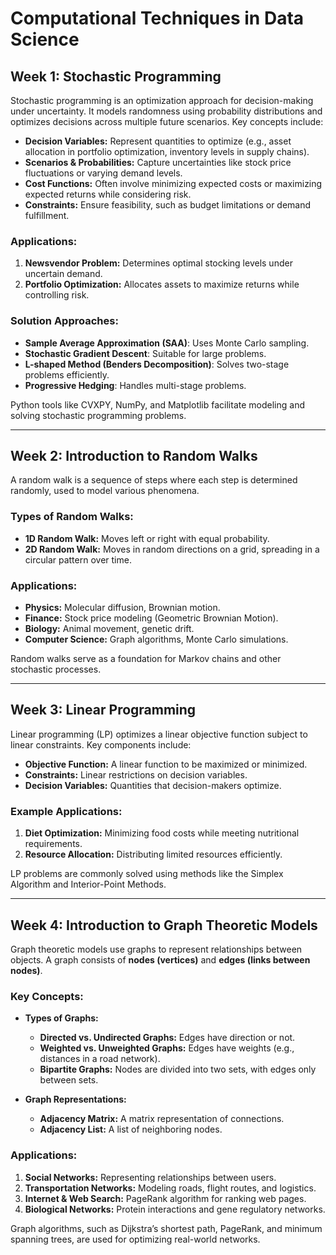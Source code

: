 # Computational Techniques in Data Science

## Week 1: Stochastic Programming
Stochastic programming is an optimization approach for decision-making under uncertainty. It models randomness using probability distributions and optimizes decisions across multiple future scenarios. Key concepts include:

- **Decision Variables:** Represent quantities to optimize (e.g., asset allocation in portfolio optimization, inventory levels in supply chains).
- **Scenarios & Probabilities:** Capture uncertainties like stock price fluctuations or varying demand levels.
- **Cost Functions:** Often involve minimizing expected costs or maximizing expected returns while considering risk.
- **Constraints:** Ensure feasibility, such as budget limitations or demand fulfillment.

### Applications:
1. **Newsvendor Problem:** Determines optimal stocking levels under uncertain demand.
2. **Portfolio Optimization:** Allocates assets to maximize returns while controlling risk.

### Solution Approaches:
- **Sample Average Approximation (SAA)**: Uses Monte Carlo sampling.
- **Stochastic Gradient Descent**: Suitable for large problems.
- **L-shaped Method (Benders Decomposition)**: Solves two-stage problems efficiently.
- **Progressive Hedging**: Handles multi-stage problems.

Python tools like CVXPY, NumPy, and Matplotlib facilitate modeling and solving stochastic programming problems.

---

## Week 2: Introduction to Random Walks
A random walk is a sequence of steps where each step is determined randomly, used to model various phenomena.

### Types of Random Walks:
- **1D Random Walk:** Moves left or right with equal probability.
- **2D Random Walk:** Moves in random directions on a grid, spreading in a circular pattern over time.

### Applications:
- **Physics:** Molecular diffusion, Brownian motion.
- **Finance:** Stock price modeling (Geometric Brownian Motion).
- **Biology:** Animal movement, genetic drift.
- **Computer Science:** Graph algorithms, Monte Carlo simulations.

Random walks serve as a foundation for Markov chains and other stochastic processes.

---

## Week 3: Linear Programming
Linear programming (LP) optimizes a linear objective function subject to linear constraints. Key components include:

- **Objective Function:** A linear function to be maximized or minimized.
- **Constraints:** Linear restrictions on decision variables.
- **Decision Variables:** Quantities that decision-makers optimize.

### Example Applications:
1. **Diet Optimization:** Minimizing food costs while meeting nutritional requirements.
2. **Resource Allocation:** Distributing limited resources efficiently.

LP problems are commonly solved using methods like the Simplex Algorithm and Interior-Point Methods.

---

## Week 4: Introduction to Graph Theoretic Models
Graph theoretic models use graphs to represent relationships between objects. A graph consists of **nodes (vertices)** and **edges (links between nodes)**.

### Key Concepts:
- **Types of Graphs:**
  - **Directed vs. Undirected Graphs:** Edges have direction or not.
  - **Weighted vs. Unweighted Graphs:** Edges have weights (e.g., distances in a road network).
  - **Bipartite Graphs:** Nodes are divided into two sets, with edges only between sets.
  
- **Graph Representations:**
  - **Adjacency Matrix:** A matrix representation of connections.
  - **Adjacency List:** A list of neighboring nodes.

### Applications:
1. **Social Networks:** Representing relationships between users.
2. **Transportation Networks:** Modeling roads, flight routes, and logistics.
3. **Internet & Web Search:** PageRank algorithm for ranking web pages.
4. **Biological Networks:** Protein interactions and gene regulatory networks.

Graph algorithms, such as Dijkstra’s shortest path, PageRank, and minimum spanning trees, are used for optimizing real-world networks.